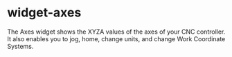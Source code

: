 # widget-axes
The Axes widget shows the XYZA values of the axes of your CNC controller. It also enables you to jog, home, change units, and change Work Coordinate Systems.
